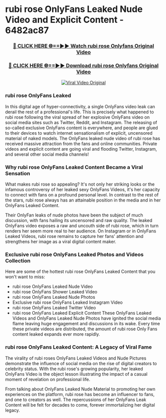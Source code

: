 # rubi rose OnlyFans Leaked Nude Video and Explicit Content - 6482ac87

<div align="center">

### [🔴 CLICK HERE 🌐==►► Watch rubi rose Onlyfans Original Video](https://aff.leakpic.com/?utm_medium=9dac6e3e92780789e695eb65dc45befdb20081c8&utm_campaign=Link_for_leakpic_com)

### [🔴 CLICK HERE 🌐==►► Download rubi rose Onlyfans Original Video](https://aff.leakpic.com/?utm_medium=9dac6e3e92780789e695eb65dc45befdb20081c8&utm_campaign=Link_for_leakpic_com)

[![Viral Video Original](https://i.ibb.co.com/xMMVF88/686577567.gif)](https://aff.leakpic.com/?utm_medium=9dac6e3e92780789e695eb65dc45befdb20081c8&utm_campaign=Link_for_leakpic_com)

</div>

### rubi rose OnlyFans Leaked
In this digital age of hyper-connectivity, a single OnlyFans video leak can derail the rest of a professional's life. This is precisely what happened to rubi rose following the viral spread of her explosive OnlyFans video on social media sites such as Twitter, Reddit, and Instagram. The releasing of so-called exclusive OnlyFans content is everywhere, and people are glued to their devices to watch internet sensationalism of explicit, uncensored material of naked models. 
The OnlyFans leaked nude video of rubi rose has received massive attraction from the fans and online communities. Private videos and explicit content are going viral and flooding Twitter, Instagram, and several other social media channels!

### Why rubi rose OnlyFans Leaked Content Became a Viral Sensation
What makes rubi rose so appealing? It's not only her striking looks or the infamous controversy of her leaked sexy OnlyFans Videos, it's her capacity to connect with fans on a profound personal level. In contrast to the rest of the stars, rubi rose always has an attainable position in the media and in her OnlyFans Leaked Content.

Their OnlyFan leaks of nude photos have been the subject of much discussion, with fans hailing its uncensored and raw quality. The leaked OnlyFans video exposes a raw and uncouth side of rubi rose, which in turn renders her seem more real to her audience. On Instagram or in OnlyFans Leaked Videos, rubi rose remains to capture her fans' attention and strengthens her image as a viral digital content maker.

### Exclusive rubi rose OnlyFans Leaked Photos and Videos Collection
Here are some of the hottest rubi rose OnlyFans Leaked Content that you won't want to miss:
- rubi rose OnlyFans Leaked Nude Video
- rubi rose OnlyFans Shower Leaked Video
- rubi rose OnlyFans Leaked Nude Photos
- Exclusive rubi rose OnlyFans Leaked Instagram Video
- rubi rose OnlyFans Leaked Twitter Video
- rubi rose OnlyFans Leaked Explicit Content
These OnlyFans Leaked Videos and OnlyFans Leaked Nude Photos have ignited the social media flame leaving huge engagement and discussions in its wake. Every time these private videos are distributed, the amount of rubi rose Only Fans content leaked expands ever more rapidly.

### rubi rose OnlyFans Leaked Content: A Legacy of Viral Fame
The virality of rubi roses OnlyFans Leaked Videos and Nude Pictures demonstrate the influence of social media on the rise of digital creators to celebrity status. With the rubi rose's growing popularity, her leaked OnlyFans Video is the object lesson illustrating the impact of a casual moment of revelation on professional life.

From talking about OnlyFans Leaked Nude Material to promoting her own experiences on the platform, rubi rose has become an influencer to fans, and one to creators as well. The repercussions of her OnlyFans Leak Content will be felt for decades to come, forever immortalizing her digital legacy.
